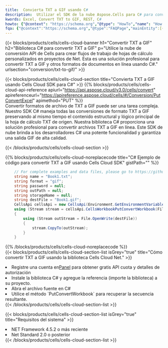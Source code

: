 ```yaml
---
title:  Convierta TXT a GIF usando C#
description:  Utilizar el SDK de la nube Aspose.Cells para C# para convertir un archivo en formato TXT a un archivo en formato GIF.
kwords: Excel, Convert TXT to GIF, REST, C#
howto: {"@context": "https://schema.org","@type": "HowTo","name": "How to convert TXT to GIF using the Cells Cloud Net library.","description": "How to convert TXT to GIF using the Cells Cloud Net library.","image": {"@type": "ImageObject"},"url": "/net/conversion/txt-to-gif/","step": [{ "@type": "HowToStep","name": "How to convert TXT to GIF using the Cells Cloud Net library. step 1", "image": {"@type": "ImageObject",},"url": "/net/conversion/txt-to-gif/","text": "Register an account at <a href='https://dashboard.aspose.cloud/'>Dashboard</a> to get free API quota & authorization details",},{ "@type": "HowToStep","name": "How to convert TXT to GIF using the Cells Cloud Net library. step 1", "image": {"@type": "ImageObject",},"url": "/net/conversion/txt-to-gif/","text": "Install C# library and add the reference (import the library) to your project.",},{ "@type": "HowToStep","name": "How to convert TXT to GIF using the Cells Cloud Net library. step 1", "image": {"@type": "ImageObject",},"url": "/net/conversion/txt-to-gif/","text": "Open the source file in C#",},{ "@type": "HowToStep","name": "How to convert TXT to GIF using the Cells Cloud Net library. step 1", "image": {"@type": "ImageObject",},"url": "/net/conversion/txt-to-gif/","text": "Use the `PutConvertWorkbook` method to retrieve the resulting stream.",}, ],"supply": {"@type": "HowToSupply","name": "document"},"tool": [{"@type": "HowToTool","name": "Visual Studio, Visual Studio Code, Rider "},{"@type": "HowToTool","name": "Aspose Cells"}],"totalTime": "PT6M"}
fqa: {"@context":"https://schema.org","@type":"FAQPage","mainEntity":[{"@type":"Question","name":"Why convert file formats in C# using REST API?","acceptedAnswer":{"@type":"Answer","text":"Documents are encoded in many ways, and some files may be incompatible with the software you use. To open and read such files, just convert them to appropriate file formats.<br/><ol><li>Install .NET SDK and add the reference (import the library) to your project.</li><li>Open the source file in C# using REST API.</li><li>Call the PutConvertWorkbookRequest() method, passing an output filename with required extension.</li><li>Get the result of conversion as a separate file.</li></ol>"}},{"@type":"Question","name":"What file formats can I convert with your C# library?","acceptedAnswer":{"@type":"Answer","text":"We support a variety of file formats for conversion using .NET library, including XLSX, Excel, xls , PDF, CSV, HTML, Markdown, XML, PNG, JPG, TIFF, Json, TXT and many more."}},{"@type":"Question","name":"What is the maximum allowed file size for conversion using this .NET library?","acceptedAnswer":{"@type":"Answer","text":"There are no file size limits for format conversions using .NET library."}}]}
---
```

{{< blocks/products/cells/cells-cloud-banner h1="Convertir TXT a GIF" h2="Biblioteca C# para convertir TXT a GIF" p="Utilice la nube de conversión API de Cells para crear flujos de trabajo de hojas de cálculo personalizados en proyectos de Net. Esta es una solución profesional para convertir TXT a GIF y otros formatos de documentos en línea usando C#." urlsection="conversion/txt-to-gif/" >}}

{{< blocks/products/cells/cells-cloud-section title="Convierta TXT a GIF usando Cells Cloud SDK para C#" >}}
{{% blocks/products/cells/cells-cloud-api-reference apiurl="https://api.aspose.cloud/v3.0/cells/convert" apireferenceurl="https://apireference.aspose.cloud/cells/#/Conversion/PutConvertExcel" apimethod="PUT" %}}
<br/>
Convertir formatos de archivo de TXT a GIF puede ser una tarea compleja. Nuestro SDK C# maneja todas las conversiones de formato TXT a GIF preservando al mismo tiempo el contenido estructural y lógico principal de la hoja de cálculo TXT de origen. Nuestra biblioteca C# proporciona una solución profesional para convertir archivos TXT a GIF en línea. Este SDK de nube brinda a los desarrolladores C# una potente funcionalidad y garantiza una salida GIF de alta calidad.

{{< /blocks/products/cells/cells-cloud-section >}}

{{% blocks/products/cells/cells-cloud-noreplacecode title="C# Ejemplo de código para convertir TXT a GIF usando Cells Cloud SDK" gistPath="" %}}
 
```cs
    // For complete examples and data files, please go to https://github.com/aspose-cells-cloud/aspose-cells-cloud-dotnet/
    string name = "Book1.txt";
    string format = "gif";
    string password = null;
    string outPath = null;
    string storageName = null;
    string destFile = "Book1.gif";
    CellsApi cellsApi = new CellsApi(Environment.GetEnvironmentVariable("ProductClientId"), Environment.GetEnvironmentVariable("ProductClientSecret"));
    using (Stream stream = cellsApi.CellsWorkbookPutConvertWorkbook(File.OpenRead(name), format, password, outPath, storageName))
    {
        using (Stream outStream = File.OpenWrite(destFile))
        {
            stream.CopyTo(outStream);
        }
    }
```
 
{{% /blocks/products/cells/cells-cloud-noreplacecode %}}
<br/>
{{< blocks/products/cells/cells-cloud-section-list isGrey="true" title="Cómo convertir TXT a GIF usando la biblioteca Cells Cloud Net." >}}
<li> Registre una cuenta en<a href="https://dashboard.aspose.cloud/">Panel</a> para obtener gratis API cuota y detalles de autorización</li>
<li>Instale la biblioteca C# y agregue la referencia (importe la biblioteca) a su proyecto.</li>
<li>Abra el archivo fuente en C#</li>
<li>Utilice el método `PutConvertWorkbook` para recuperar la secuencia resultante.</li>
{{< /blocks/products/cells/cells-cloud-section-list >}}

{{< blocks/products/cells/cells-cloud-section-list isGrey="true" title="Requisitos del sistema" >}}
<li>NET Framework 4.5.2 o más reciente</li>
<li>Net Standard 2.0 o posterior</li>
{{< /blocks/products/cells/cells-cloud-section-list >}}
